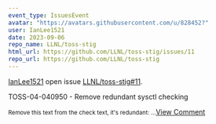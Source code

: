 ```yaml
---
event_type: IssuesEvent
avatar: "https://avatars.githubusercontent.com/u/828452?"
user: IanLee1521
date: 2023-09-06
repo_name: LLNL/toss-stig
html_url: https://github.com/LLNL/toss-stig/issues/11
repo_url: https://github.com/LLNL/toss-stig
---
```


<a href='https://github.com/IanLee1521' target='_blank'>IanLee1521</a> open issue <a href='https://github.com/LLNL/toss-stig/issues/11' target='_blank'>LLNL/toss-stig#11</a>.

<p>TOSS-04-040950 - Remove redundant sysctl checking</p><small>Remove this text from the check text, it's redundant:...</small><a href='https://github.com/LLNL/toss-stig/issues/11' target='_blank'>View Comment</a>